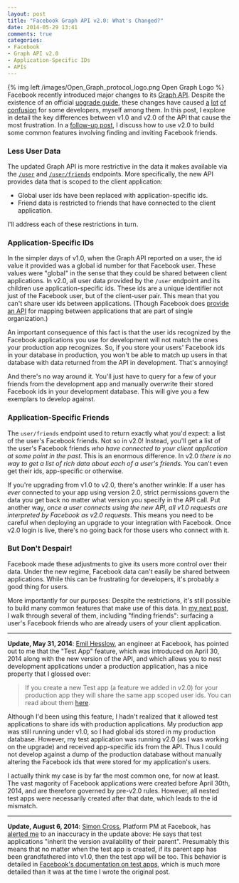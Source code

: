 ```yaml
---
layout: post
title: "Facebook Graph API v2.0: What's Changed?"
date: 2014-05-29 13:41
comments: true
categories:
- Facebook
- Graph API v2.0
- Application-Specific IDs
- APIs
---
```


{% img left /images/Open_Graph_protocol_logo.png Open Graph Logo %}
Facebook recently introduced major changes to its <a href="https://developers.facebook.com/docs/graph-api/reference/v2.0" target="_blank">Graph API</a>.
Despite the existence of an official <a href="https://developers.facebook.com/docs/games/migrate" target="_blank">upgrade guide</a>, these changes have caused
<a href="http://stackoverflow.com/questions/23400204/get-facebook-friends-with-graph-api-v-2-0/" target="_blank">a</a>
<a href="http://stackoverflow.com/questions/23435961/fetching-list-of-friends-using-facebook-2-0" target="_blank">lot</a>
<a href="http://stackoverflow.com/questions/23836869/facebook-request-dialog-returning-invalid-user-ids" target="_blank">of</a>
<a href="http://stackoverflow.com/questions/23417356/facebook-graph-api-v2-0-me-friends-returns-empty-or-only-friends-who-also-use-m" target="_blank">confusion</a>
for some developers, myself among them.
In this post, I explore in detail the key differences between v1.0 and v2.0 of the API that cause the most frustration.
In a [follow-up post](/blog/find-friends-with-facebook-graph-api-2-dot-0/), I discuss how to use v2.0 to build some common features involving finding and inviting Facebook friends.


<!-- more -->

### Less User Data

The updated Graph API is more restrictive in the data it makes available via the <a href="https://developers.facebook.com/docs/graph-api/reference/v2.0/user/" target="_blank">`/user`</a> and <a href="https://developers.facebook.com/docs/graph-api/reference/v2.0/user/friends/" target="_blank">`/user/friends`</a> endpoints.
More specifically, the new API provides data that is scoped to the client application:

* Global user ids have been replaced with application-specific ids.
* Friend data is restricted to friends that have connected to the client application.

I'll address each of these restrictions in turn.

### Application-Specific IDs

In the simpler days of v1.0, when the Graph API reported on a user, the id value it provided was a global id number for that Facebook user.
These values were "global" in the sense that they could be shared between client applications.
In v2.0, all user data provided by the `/user` endpoint and its children use application-specific ids.
These ids are a unique identifier not just of the Facebook user, but of the client-user pair.
This mean that you can't share user ids between applications.
(Though Facebook does <a href="https://developers.facebook.com/docs/apps/for-business" target="_blank">provide an API</a> for mapping between applications that are part of single organization.)

An important consequence of this fact is that the user ids recognized by the Facebook applications you use for development will not match the ones your production app recognizes.
So, if you store your users' Facebook ids in your database in production, you won't be able to match up users in that database with data returned from the API in development.
That's annoying!

And there's no way around it.
You'll just have to query for a few of your friends from the development app and manually overwrite their stored Facebook ids in your development database.
This will give you a few exemplars to develop against.

### Application-Specific Friends

The `user/friends` endpoint used to return exactly what you'd expect: a list of the user's Facebook friends.
Not so in v2.0!
Instead, you'll get a list of the user's Facebook friends *who have connected to your client application at some point in the past*.
This is an enormous difference.
In v2.0 *there is no way to get a list of rich data about each of a user's friends*.
You can't even get their ids, app-specific or otherwise.

If you're upgrading from v1.0 to v2.0, there's another wrinkle:
If a user has *ever* connected to your app using version 2.0, strict permissions govern the data you get back no matter what version you specify in the API call.
Put another way, *once a user connects using the new API, all v1.0 requests are interpreted by Facebook as v2.0 requests*.
This means you need to be careful when deploying an upgrade to your integration with Facebook.
Once v2.0 login is live, there's no going back for those users who connect with it.

### But Don't Despair!

Facebook made these adjustments to give its users more control over their data.
Under the new regime, Facebook data can't easily be shared between applications.
While this can be frustrating for developers, it's probably a good thing for users. 

More importantly for our purposes: Despite the restrictions, it's still possible to build many common features that make use of this data.
In [my next post](/blog/find-friends-with-facebook-graph-api-2-dot-0/), I walk through several of them, including "finding friends": surfacing a user's Facebook friends who are already users of your client application.

---

**Update, May 31, 2014**: <a href="https://twitter.com/EmilHesslow" target="_blank">Emil Hesslow</a>, an engineer at Facebook, has pointed out to me that the "Test App" feature, which was introduced on April 30, 2014 along with the new version of the API, and which allows you to nest development applications under a production application, has a nice property that I glossed over:

> If you create a new Test app (a feature we added in v2.0) for your production app they will share the same app scoped user ids. You can read about them <a href="https://developers.facebook.com/docs/apps/test-apps" target="_blank">here</a>.

Although I'd been using this feature, I hadn't realized that it allowed test applications to share ids with production applications.
My production app was still running under v1.0, so I had global ids stored in my production database.
However, my test application was running v2.0 (as I was working on the upgrade) and received app-specific ids from the API.
Thus I could not develop against a dump of the production database without manually altering the Facebook ids that were stored for my application's users.

I actually think my case is by far the most common one, for now at least.
The vast magority of Facebook applications were created before April 30th, 2014, and are therefore governed by pre-v2.0 rules.
However, all nested test apps were necessarily created after that date, which leads to the id mismatch.

---

**Update, August 6, 2014**: <a href="https://twitter.com/sicross" target="_blank">Simon Cross</a>, Platform PM at Facebook, has <a href="https://twitter.com/sicross/status/497123711825498112" target="_blank">alerted me</a> to an inaccuracy in the update above: He says that test applications "inherit the version availability of their parent". Presumably this means that no matter when the test app is created, if its parent app has been grandfathered into v1.0, then the test app will be too. This behavior is detailed in <a href="https://developers.facebook.com/docs/apps/test-apps" target="_blank">Facebook's documentation on test apps</a>, which is much more detailed than it was at the time I wrote the original post.
